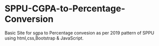 # SPPU-CGPA-to-Percentage-Conversion

Basic Site for sgpa to Percentage convesion as per 2019 pattern of SPPU using html,css,Bootstrap & JavaScript. 
